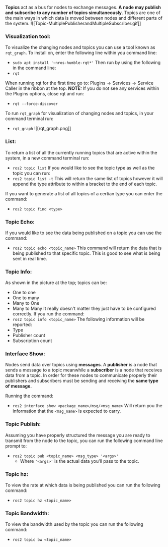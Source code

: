 **Topics** act as a bus for nodes to exchange messages. **A node may publish and subscribe to any number of topics simultaneously**. Topics are one of the main ways in which data is moved between nodes and different parts of the system.
![[Topic-MultiplePublisherandMultipleSubscriber.gif]]

### Visualization tool:
To visualize the changing nodes and topics you can use a tool known as `rqt_graph`. To install on, enter the following line within you command line:
- `sudo apt install '~nros-humble-rqt*'`
Then run by using the following in the command line:
- `rqt`

When running rqt for the first time go to: $\text{Plugins} \rightarrow\text{Services} \rightarrow\text{Service Caller}$ in the ribbon at the top.
**NOTE:** If you do not see any services within the Plugins options, close rqt and run:
- `rqt --force-discover`

To run `rqt_graph` for visualization of changing nodes and topics, in your command terminal run:
- `rqt_graph`
![[rqt_graph.png]]


### List:
To return a list of all the currently running topics that are active within the system, in a new command terminal run:
- `ros2 topic list`
If you would like to see the topic type as well as the topic you can run:
- `ros2 topic list -t`
This will return the same list of topics however it will append the type attribute to within a bracket to the end of each topic.

If you want to generate a list of all topics of a certian type you can enter the command:
- `ros2 topic find <type>`

### Topic Echo:
If you would like to see the data being published on a topic you can use the command:
- `ros2 topic echo <topic_name>`
This command will return the data that is being published to that specific topic. This is good to see what is being sent in real time.

### Topic Info:
As shown in the picture at the top; topics can be:
- One to one
- One to many
- Many to One
- Many to Many
It really doesn't matter they just have to be configured correctly. If you run the command:
- `ros2 topic info <topic_name>` 
The following information will be reported:
- Type
- Publisher count
- Subscription count

### Interface Show:
Nodes send data over topics using **messages**.
A **publisher** is a node that sends a message to a topic meanwhile a **subscriber** is a node that receives data from a topic. In order for these nodes to communicate properly their publishers and subscribers must be sending and receiving the **same type of message.**

Running the command:
- `ros2 interface show <package_name>/msg/<msg_name>`
Will return you the information that the `<msg_name>` is expected to carry. 

### Topic Publish:
Assuming you have properly structured the message you are ready to transmit from the node to the topic, you can run the following command line prompt to:
- `ros2 topic pub <topic_name> <msg_type> '<args>'`
	- Where `'<args>'` is the actual data you'll pass to the topic.

### Topic hz:
To view the rate at which data is being published you can run the following command:
- `ros2 topic hz <topic_name>`

### Topic Bandwidth:
To view the bandwidth used by the topic you can run the following command:
- `ros2 topic bw <topic_name>`